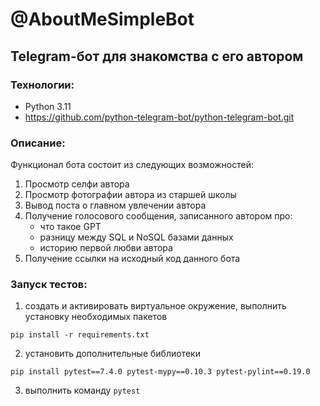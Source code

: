 # @AboutMeSimpleBot

## Telegram-бот для знакомства с его автором

### Технологии:
- Python 3.11
- https://github.com/python-telegram-bot/python-telegram-bot.git

### Описание:
Функционал бота состоит из следующих возможностей:
1. Просмотр селфи автора
2. Просмотр фотографии автора из старшей школы
3. Вывод поста о главном увлечении автора
4. Получение голосового сообщения, записанного автором про:
   - что такое GPT
   - разницу между SQL и NoSQL базами данных
   - историю первой любви автора
5. Получение ссылки на исходный код данного бота

### Запуск тестов:
1. создать и активировать виртуальное окружение, выполнить установку необходимых пакетов
```
pip install -r requirements.txt
```
2. установить дополнительные библиотеки
```
pip install pytest==7.4.0 pytest-mypy==0.10.3 pytest-pylint==0.19.0
```
3. выполнить команду `pytest`
